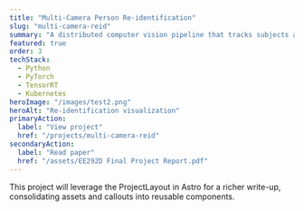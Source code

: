 ```yaml
---
title: "Multi-Camera Person Re-identification"
slug: "multi-camera-reid"
summary: "A distributed computer vision pipeline that tracks subjects across cameras with quantized edge inference and a GitOps deployment."
featured: true
order: 3
techStack:
  - Python
  - PyTorch
  - TensorRT
  - Kubernetes
heroImage: "/images/test2.png"
heroAlt: "Re-identification visualization"
primaryAction:
  label: "View project"
  href: "/projects/multi-camera-reid"
secondaryAction:
  label: "Read paper"
  href: "/assets/EE292D Final Project Report.pdf"
---
```

This project will leverage the ProjectLayout in Astro for a richer write-up, consolidating assets and
callouts into reusable components.
